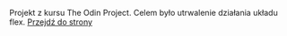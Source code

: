 Projekt z kursu The Odin Project. Celem było utrwalenie działania układu flex.
[Przejdź do strony](https://t-rogalski.github.io/odinlandingpage/)
